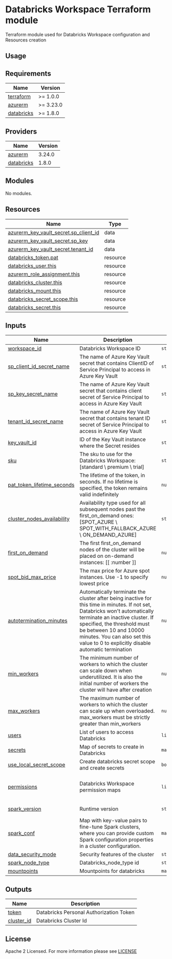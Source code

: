 # Databricks Workspace Terraform module
Terraform module used for Databricks Workspace configuration and Resources creation

## Usage

<!-- BEGIN_TF_DOCS -->
## Requirements

| Name                                                                         | Version   |
| ---------------------------------------------------------------------------- | --------- |
| <a name="requirement_terraform"></a> [terraform](#requirement\_terraform)    | >= 1.0.0  |
| <a name="requirement_azurerm"></a> [azurerm](#requirement\_azurerm)          | >= 3.23.0 |
| <a name="requirement_databricks"></a> [databricks](#requirement\_databricks) | >= 1.8.0  |

## Providers

| Name                                                                   | Version |
| ---------------------------------------------------------------------- | ------- |
| <a name="provider_azurerm"></a> [azurerm](#provider\_azurerm)          | 3.24.0  |
| <a name="provider_databricks"></a> [databricks](#provider\_databricks) | 1.8.0   |

## Modules

No modules.

## Resources

| Name                                                                                                                                      | Type     |
| ----------------------------------------------------------------------------------------------------------------------------------------- | -------- |
| [azurerm_key_vault_secret.sp_client_id](https://registry.terraform.io/providers/hashicorp/azurerm/latest/docs/resources/key_vault_secret) | data     |
| [azurerm_key_vault_secret.sp_key](https://registry.terraform.io/providers/hashicorp/azurerm/latest/docs/resources/key_vault_secret)       | data     |
| [azurerm_key_vault_secret.tenant_id](https://registry.terraform.io/providers/hashicorp/azurerm/latest/docs/resources/key_vault_secret)    | data     |
| [databricks_token.pat](https://registry.terraform.io/providers/databricks/databricks/latest/docs/resources/token)                         | resource |
| [databricks_user.this](https://registry.terraform.io/providers/databricks/databricks/latest/docs/resources/user)                          | resource |
| [azurerm_role_assignment.this](https://registry.terraform.io/providers/hashicorp/azurerm/latest/docs/resources/role_assignment)           | resource |
| [databricks_cluster.this](https://registry.terraform.io/providers/databricks/databricks/latest/docs/resources/cluster)                    | resource |
| [databricks_mount.this](https://registry.terraform.io/providers/databricks/databricks/latest/docs/resources/mount)                        | resource |
| [databricks_secret_scope.this](https://registry.terraform.io/providers/databricks/databricks/latest/docs/resources/secret_scope)          | resource |
| [databricks_secret.this](https://registry.terraform.io/providers/databricks/databricks/latest/docs/resources/secret)                      | resource |

## Inputs

| Name                                                                                                                   | Description                                                                                                                                                                                                                                                                                                 | Type                | Default                                                                     | Required |
|------------------------------------------------------------------------------------------------------------------------|-------------------------------------------------------------------------------------------------------------------------------------------------------------------------------------------------------------------------------------------------------------------------------------------------------------|---------------------|-----------------------------------------------------------------------------|:--------:|
| <a name="input_workspace_id"></a> [workspace\_id](#input\_workspace\_id)                                               | Databricks Workspace ID                                                                                                                                                                                                                                                                                     | `string`            | n/a                                                                         |   yes    |
| <a name="input_sp_client_id_secret_name"></a> [sp\_client\_id\_secret\_name](#input\_sp\_client\_id\_secret\_name)     | The name of Azure Key Vault secret that contains ClientID of Service Principal to access in Azure Key Vault                                                                                                                                                                                                 | `string`            | n/a                                                                         |   yes    |
| <a name="input_sp_key_secret_name"></a> [sp\_key\_secret\_name](#input\_sp\_key\_secret\_name)                         | The name of Azure Key Vault secret that contains client secret of Service Principal to access in Azure Key Vault                                                                                                                                                                                            | `string`            | n/a                                                                         |   yes    |
| <a name="input_tenant_id_secret_name"></a> [tenant\_id\_secret\_name](#input\_tenant\_id\_secret\_name)                | The name of Azure Key Vault secret that contains tenant ID secret of Service Principal to access in Azure Key Vault                                                                                                                                                                                         | `string`            | n/a                                                                         |   yes    |
| <a name="input_key_vault_id"></a> [key\_vault\_id](#input\_key\_vault\_id)                                             | ID of the Key Vault instance where the Secret resides                                                                                                                                                                                                                                                       | `string`            | n/a                                                                         |   yes    |
| <a name="input_sku"></a> [sku](#input\_sku)                                                                            | The sku to use for the Databricks Workspace: [standard \ premium \ trial]                                                                                                                                                                                                                                   | `string`            | "standard"                                                                  |    no    |
| <a name="input_pat_token_lifetime_seconds"></a> [pat\_token\_lifetime\_seconds](#input\_pat\_token\_lifetime\_seconds) | The lifetime of the token, in seconds. If no lifetime is specified, the token remains valid indefinitely                                                                                                                                                                                                    | `number`            | 315569520                                                                   |    no    |
| <a name="input_cluster_nodes_availability"></a> [cluster\_nodes\_availability](#input\_cluster\_nodes\_availability)   | Availability type used for all subsequent nodes past the first_on_demand ones: [SPOT_AZURE \  SPOT_WITH_FALLBACK_AZURE \  ON_DEMAND_AZURE]                                                                                                                                                                  | `string`            | null                                                                        |    no    |
| <a name="input_first_on_demand"></a> [first\_on\_demand](#input\_first\_on\_demand)                                    | The first first_on_demand nodes of the cluster will be placed on on-demand instances: [[ \:number ]]                                                                                                                                                                                                        | `number`            | 0                                                                           |    no    |
| <a name="input_spot_bid_max_price"></a> [spot\_bid\_max\_price](#input\_spot\_bid\_max\_price)                         | The max price for Azure spot instances. Use -1 to specify lowest price                                                                                                                                                                                                                                      | `number`            | -1                                                                          |    no    |
| <a name="input_autotermination_minutes"></a> [autotermination\_minutes](#input\_autotermination\_minutes)                                     | Automatically terminate the cluster after being inactive for this time in minutes. If not set, Databricks won't automatically terminate an inactive cluster. If specified, the threshold must be between 10 and 10000 minutes. You can also set this value to 0 to explicitly disable automatic termination | `number`            | 15                                                                          |    no    |
| <a name="input_min_workers"></a> [min\_workers](#input\_min\_workers)                                                  | The minimum number of workers to which the cluster can scale down when underutilized. It is also the initial number of workers the cluster will have after creation                                                                                                                                         | `number`            | 1                                                                           |    no    |
| <a name="input_max_workers"></a> [max\_workers](#input\_max\_workers)                                                  | The maximum number of workers to which the cluster can scale up when overloaded. max_workers must be strictly greater than min_workers                                                                                                                                                                      | `number`            | 2                                                                           |    no    |
| <a name="input_users"></a> [users](#input\_users)                                                                      | List of users to access Databricks                                                                                                                                                                                                                                                                          | `list(string)`      | []                                                                          |    no    |
| <a name="input_secrets"></a> [secrets](#input\_secrets)                                                                | Map of secrets to create in Databricks                                                                                                                                                                                                                                                                      | `map(any)`          | {}                                                                          |    no    |
| <a name="input_use_local_secret_scope"></a> [use\_local\_secret\_scope](#input\_use\_local\_secret\_scope)             | Create databricks secret scope and create secrets                                                                                                                                                                                                                                                           | `bool`              | false                                                                       |    no    |
| <a name="input_permissions"></a> [permissions](#input\_permissions)                                                    | Databricks Workspace permission maps                                                                                                                                                                                                                                                                        | `list(map(string))` | <pre> [{   <br>   object_id = null   <br>   role      = null <br> }] </pre> |    no    |
| <a name="input_spark_version"></a> [spark\_version](#input\_spark\_version)                                            | Runtime version                                                                                                                                                                                                                                                                                             | `string`            | "11.3.x-scala2.12"                                                          |    no    |
| <a name="input_spark_conf"></a> [spark\_conf](#input\_spark\_conf)                                                     | Map with key-value pairs to fine-tune Spark clusters, where you can provide custom Spark configuration properties in a cluster configuration.                                                                                                                                                               | `map(any)`          | {}                                                                          |    no    |
| <a name="input_data_security_mode"></a> [data\_security\_mode](#input\_data\_security\_mode)                           | Security features of the cluster                                                                                                                                                                                                                                                                            | `string`            | "NONE"                                                                      |    no    |
| <a name="input_node_type"></a> [spark\_node\_type](#input\_node\_type)                                                 | Databricks_node_type id                                                                                                                                                                                                                                                                                     | `string`            | "Standard_D3_v2"                                                            |    no    |
| <a name="input_mountpoints"></a> [mountpoints](#input\_mountpoints)                                                    | Mountpoints for databricks                                                                                                                                                                                                                                                                                  | `map(any)`          | null                                                                        |    no    |

## Outputs

| Name                                                                 | Description                             |
| -------------------------------------------------------------------- | --------------------------------------- |
| <a name="output_token"></a> [token](#output\_token)                  | Databricks Personal Authorization Token |
| <a name="output_cluster_id"></a> [cluster\_id](#output\_cluster\_id) | Databricks Cluster Id                   |
<!-- END_TF_DOCS -->

## License

Apache 2 Licensed. For more information please see [LICENSE](https://github.com/data-platform-hq/terraform-databricks-databricks-runtime/blob/main/LICENSE)
